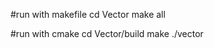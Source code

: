 #run with makefile
    cd Vector
    make all

#run with cmake
    cd Vector/build
    make
    ./vector